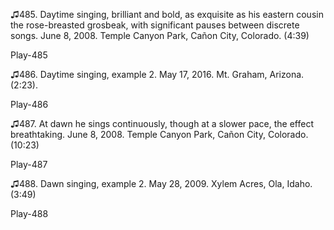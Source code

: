 ♫485. Daytime singing, brilliant and bold, as exquisite as his eastern
cousin the rose-breasted grosbeak, with significant pauses between
discrete songs. June 8, 2008. Temple Canyon Park, Cañon City, Colorado.
(4:39)

Play-485

♫486. Daytime singing, example 2. May 17, 2016. Mt. Graham, Arizona.
(2:23).

Play-486

♫487. At dawn he sings continuously, though at a slower pace, the effect
breathtaking. June 8, 2008. Temple Canyon Park, Cañon City, Colorado.
(10:23)

Play-487

♫488. Dawn singing, example 2. May 28, 2009. Xylem Acres, Ola, Idaho.
(3:49)

Play-488
